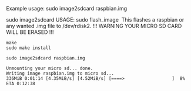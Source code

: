 Example usage:
sudo image2sdcard raspbian.img

sudo image2sdcard
USAGE: sudo flash_image <img file> 
       This flashes a raspbian or any wanted .img file to /dev/rdisk2.
			!!! WARNING YOUR MICRO SD CARD WILL BE ERASED !!! 
			
```
make
sudo make install

sudo image2sdcard raspbian.img 

Unmounting your micro sd... done.
Writing image raspbian.img to micro sd...
336MiB 0:01:14 [4.35MiB/s] [4.52MiB/s] [====>                  ]  8% ETA 0:12:38

```


